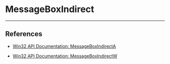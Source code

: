 # MessageBoxIndirect

---
## References

- [Win32 API Documentation: MessageBoxIndirectA](https://learn.microsoft.com/en-us/windows/win32/api/winuser/nf-winuser-messageboxindirecta)

- [Win32 API Documentation: MessageBoxIndirectW](https://learn.microsoft.com/en-us/windows/win32/api/winuser/nf-winuser-messageboxindirectw)